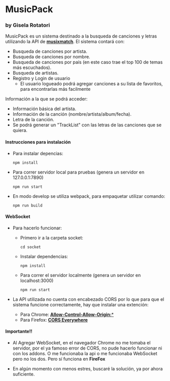 # MusicPack
### by Gisela Rotatori

MusicPack es un sistema destinado a la busqueda de canciones y letras utilizando la API de [**musixmatch**](https://developer.musixmatch.com/).
El sistema contará con:
  - Busqueda de canciones por artista.
  - Busqueda de canciones por nombre.
  - Busqueda de canciones por país (en este caso trae el top 100 de temas más escuchados).
  - Busqueda de artistas.
  - Registro y Login de usuario
    - El usuario logueado podrá agregar canciones a su lista de favoritos, para encontrarlas más facilmente

Información a la que se podrá acceder:
  - Información básica del artista.
  - Información de la canción (nombre/artista/album/fecha).
  - Letra de la canción.
  - Se podrá generar un "TrackList" con las letras de las canciones que se quiera.
  
#### Instrucciones para instalación
  * Para instalar depencias:
    
    ``` npm install ```
    
  * Para correr servidor local para pruebas (genera un servidor en 127.0.0.1:7890)
    
    ```npm run start ```
  
  * En modo develop se utiliza webpack, para empaquetar utilizar comando:
    
    ``` npm run build ```
  
#### WebSocket
  * Para hacerlo funcionar:
    
    * Primero ir a la carpeta socket:
      
      ``` cd socket ```  

    * Instalar dependencias:

      ``` npm install ```
    
    * Para correr el servidor localmente (genera un servidor en localhost:3000)

      ``` npm run start ```

  * La API utilizada no cuenta con encabezado CORS por lo que para que el sistema funcione correctamente, hay que instalar una extención:
    - Para Chrome:
     [**Allow-Control-Allow-Origin:***](https://chrome.google.com/webstore/detail/allow-control-allow-origi/nlfbmbojpeacfghkpbjhddihlkkiljbi?hl=es-419) 
    - Para Firefox:
    [**CORS Everywhere**](https://addons.mozilla.org/es/firefox/addon/cors-everywhere/)
  
#### Importante!!
  - Al Agregar WebSocket, en el navegador Chrome no me tomaba el servidor, por el ya famoso error de CORS, no pude hacerlo funcionar ni con los addons. O me funcionaba la api o me funcionaba WebSocket pero no los dos. Pero sí funciona en **FireFox** 
  
  - En algún momento con menos estres, buscaré la solución, ya por ahora suficiente.
